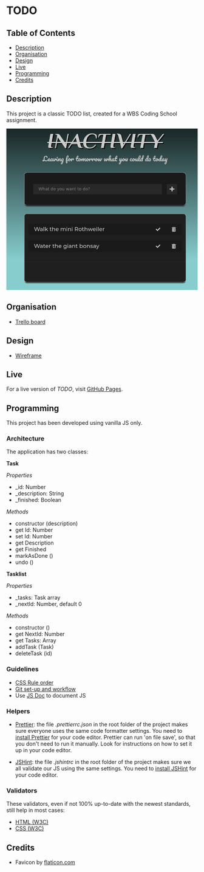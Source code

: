 # TODO

## Table of Contents

- [Description](#description)
- [Organisation](#organisation)
- [Design](#design)
- [Live](#live)
- [Programming](#programming)
- [Credits](#credits)

## Description

This project is a classic TODO list, created for a WBS Coding School assignment.

![](public/img/demo.gif)

## Organisation

- [Trello board](https://trello.com/b/uyk4uOu1/week-three-team-project)

## Design

- [Wireframe](https://memocan40.github.io/TodoList/design/wireframe.png)

## Live

For a live version of _TODO_, visit [GitHub Pages](https://memocan40.github.io/TodoList).

## Programming

This project has been developed using vanilla JS only.

### Architecture

The application has two classes:

**Task**

_Properties_

- \_id: Number
- \_description: String
- \_finished: Boolean

_Methods_

- constructor (description)
- get Id: Number
- set Id: Number
- get Description
- get Finished
- markAsDone ()
- undo ()

**Tasklist**

_Properties_

- \_tasks: Task array
- \_nextId: Number, default 0

_Methods_

- constructor ()
- get NextId: Number
- get Tasks: Array
- addTask (Task)
- deleteTask (id)

### Guidelines

- [CSS Rule order](https://9elements.com/css-rule-order)
- [Git set-up and workflow](./doc/git.md)
- Use [JS Doc](https://jsdoc.app/) to document JS

### Helpers

- [Prettier](https://prettier.io/): the file _.prettierrc.json_ in the root folder of the project makes sure everyone uses the same code formatter settings. You need to [install Prettier](https://prettier.io/docs/en/editors.html) for your code editor. Prettier can run 'on file save', so that you don't need to run it manually. Look for instructions on how to set it up in your code editor.

- [JSHint](https://jshint.com/): the file _.jshintrc_ in the root folder of the project makes sure we all validate our JS using the same settings. You need to [install JSHint](https://jshint.com/install/) for your code editor.

### Validators

These validators, even if not 100% up-to-date with the newest standards, still help in most cases:

- [HTML (W3C)](https://validator.w3.org)
- [CSS (W3C)](https://jigsaw.w3.org/css-validator)

## Credits

- Favicon by [flaticon.com](https://www.flaticon.com/free-icon/checklist-checked-box_46715)

